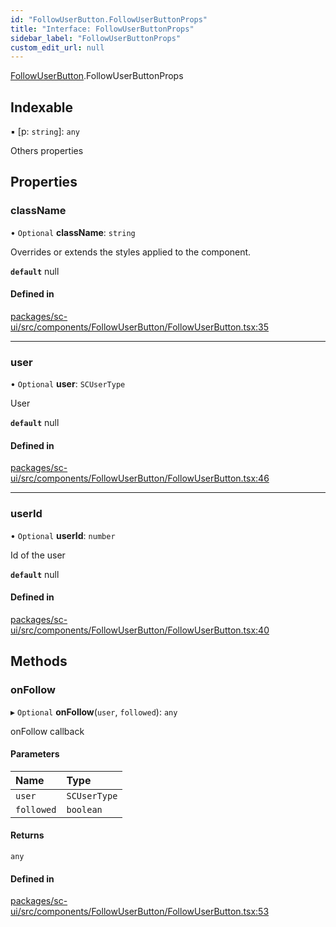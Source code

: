 ```yaml
---
id: "FollowUserButton.FollowUserButtonProps"
title: "Interface: FollowUserButtonProps"
sidebar_label: "FollowUserButtonProps"
custom_edit_url: null
---
```


[FollowUserButton](../modules/FollowUserButton).FollowUserButtonProps

## Indexable

▪ [p: `string`]: `any`

Others properties

## Properties

### className

• `Optional` **className**: `string`

Overrides or extends the styles applied to the component.

**`default`** null

#### Defined in

[packages/sc-ui/src/components/FollowUserButton/FollowUserButton.tsx:35](https://github.com/selfcommunity/community-ui/blob/cab08cf/packages/sc-ui/src/components/FollowUserButton/FollowUserButton.tsx#L35)

___

### user

• `Optional` **user**: `SCUserType`

User

**`default`** null

#### Defined in

[packages/sc-ui/src/components/FollowUserButton/FollowUserButton.tsx:46](https://github.com/selfcommunity/community-ui/blob/cab08cf/packages/sc-ui/src/components/FollowUserButton/FollowUserButton.tsx#L46)

___

### userId

• `Optional` **userId**: `number`

Id of the user

**`default`** null

#### Defined in

[packages/sc-ui/src/components/FollowUserButton/FollowUserButton.tsx:40](https://github.com/selfcommunity/community-ui/blob/cab08cf/packages/sc-ui/src/components/FollowUserButton/FollowUserButton.tsx#L40)

## Methods

### onFollow

▸ `Optional` **onFollow**(`user`, `followed`): `any`

onFollow callback

#### Parameters

| Name | Type |
| :------ | :------ |
| `user` | `SCUserType` |
| `followed` | `boolean` |

#### Returns

`any`

#### Defined in

[packages/sc-ui/src/components/FollowUserButton/FollowUserButton.tsx:53](https://github.com/selfcommunity/community-ui/blob/cab08cf/packages/sc-ui/src/components/FollowUserButton/FollowUserButton.tsx#L53)
